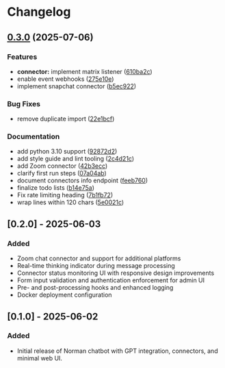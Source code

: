# Changelog

## [0.3.0](https://github.com/KristopherKubicki/norman/compare/v0.2.0...v0.3.0) (2025-07-06)


### Features

* **connector:** implement matrix listener ([610ba2c](https://github.com/KristopherKubicki/norman/commit/610ba2c50b514caa191bce5d25e2019997a04a79))
* enable event webhooks ([275e10e](https://github.com/KristopherKubicki/norman/commit/275e10e18c03dcfa1fe6e492834b285f023f7137))
* implement snapchat connector ([b5ec922](https://github.com/KristopherKubicki/norman/commit/b5ec922a2439a1e2433e03d8cc1c53fec3def0f9))


### Bug Fixes

* remove duplicate import ([22e1bcf](https://github.com/KristopherKubicki/norman/commit/22e1bcfa13d5011ff1aef73f65909c0bee588b74))


### Documentation

* add python 3.10 support ([92872d2](https://github.com/KristopherKubicki/norman/commit/92872d29b47bb70ece43cc53fc680c3b041003be))
* add style guide and lint tooling ([2c4d21c](https://github.com/KristopherKubicki/norman/commit/2c4d21c8995c7ee70cb82313dacec4d10d72ff5c))
* add Zoom connector ([42b3ecc](https://github.com/KristopherKubicki/norman/commit/42b3ecca81b45526e1b9b0011c42c1e939efb449))
* clarify first run steps ([07a04ab](https://github.com/KristopherKubicki/norman/commit/07a04abb76934dc867de7e9d7c71b8d8a3b8b1d2))
* document connectors info endpoint ([feeb760](https://github.com/KristopherKubicki/norman/commit/feeb7608eec3bb7dc8c5191cb3a080e77111d5f2))
* finalize todo lists ([b14e75a](https://github.com/KristopherKubicki/norman/commit/b14e75a7d0dd9148484d3f52b7a67148bbf9bc9a))
* Fix rate limiting heading ([7b1fb72](https://github.com/KristopherKubicki/norman/commit/7b1fb72fff7f59c8f10f4ab760a1268abb02d28f))
* wrap lines within 120 chars ([5e0021c](https://github.com/KristopherKubicki/norman/commit/5e0021c6ef1acb56e64dab37f64aa7bcd913268d))

## [0.2.0] - 2025-06-03
### Added
- Zoom chat connector and support for additional platforms
- Real-time thinking indicator during message processing
- Connector status monitoring UI with responsive design improvements
- Form input validation and authentication enforcement for admin UI
- Pre- and post-processing hooks and enhanced logging
- Docker deployment configuration

## [0.1.0] - 2025-06-02
### Added
- Initial release of Norman chatbot with GPT integration, connectors, and minimal web UI.
